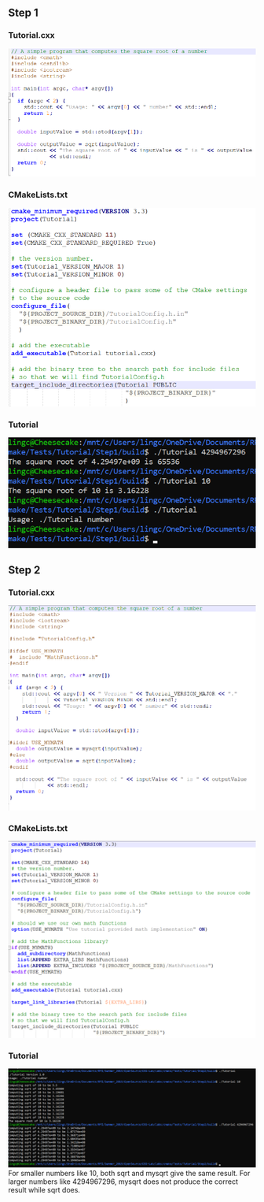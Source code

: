 ## Step 1
### Tutorial.cxx
![tutorialcxx](step1-tutorialcxx.png)
### CMakeLists.txt
![CMakeLists](step1-CMakeLists.png)
### Tutorial
![tutorial](step1-Tutorial.png)

## Step 2
### Tutorial.cxx 
![tutorialcxx](step2-tutorialcxx.png)
### CMakeLists.txt
![CMakeLists](step2-CMakeLists.png)
### Tutorial
![tutorial](step2-Tutorial.png)
For smaller numbers like 10, both sqrt and mysqrt give the same result.
For larger numbers like 4294967296, 
mysqrt does not produce the correct result while sqrt does.